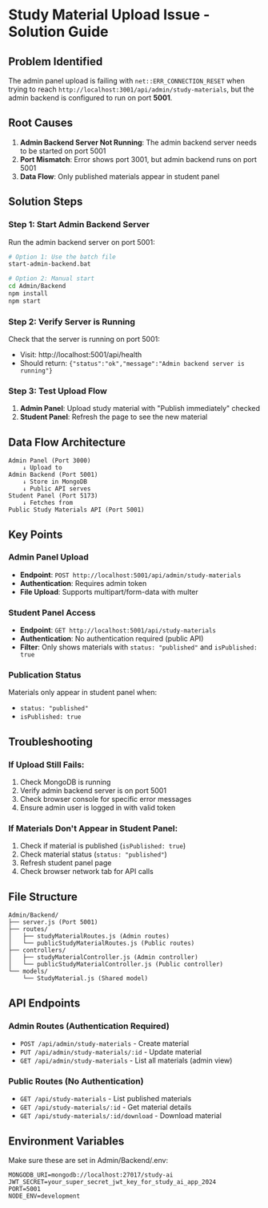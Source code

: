 # Study Material Upload Issue - Solution Guide

## Problem Identified

The admin panel upload is failing with `net::ERR_CONNECTION_RESET` when trying to reach `http://localhost:3001/api/admin/study-materials`, but the admin backend is configured to run on port **5001**.

## Root Causes

1. **Admin Backend Server Not Running**: The admin backend server needs to be started on port 5001
2. **Port Mismatch**: Error shows port 3001, but admin backend runs on port 5001
3. **Data Flow**: Only published materials appear in student panel

## Solution Steps

### Step 1: Start Admin Backend Server

Run the admin backend server on port 5001:

```bash
# Option 1: Use the batch file
start-admin-backend.bat

# Option 2: Manual start
cd Admin/Backend
npm install
npm start
```

### Step 2: Verify Server is Running

Check that the server is running on port 5001:

- Visit: http://localhost:5001/api/health
- Should return: `{"status":"ok","message":"Admin backend server is running"}`

### Step 3: Test Upload Flow

1. **Admin Panel**: Upload study material with "Publish immediately" checked
2. **Student Panel**: Refresh the page to see the new material

## Data Flow Architecture

```
Admin Panel (Port 3000)
    ↓ Upload to
Admin Backend (Port 5001)
    ↓ Store in MongoDB
    ↓ Public API serves
Student Panel (Port 5173)
    ↓ Fetches from
Public Study Materials API (Port 5001)
```

## Key Points

### Admin Panel Upload

- **Endpoint**: `POST http://localhost:5001/api/admin/study-materials`
- **Authentication**: Requires admin token
- **File Upload**: Supports multipart/form-data with multer

### Student Panel Access

- **Endpoint**: `GET http://localhost:5001/api/study-materials`
- **Authentication**: No authentication required (public API)
- **Filter**: Only shows materials with `status: "published"` and `isPublished: true`

### Publication Status

Materials only appear in student panel when:

- `status: "published"`
- `isPublished: true`

## Troubleshooting

### If Upload Still Fails:

1. Check MongoDB is running
2. Verify admin backend server is on port 5001
3. Check browser console for specific error messages
4. Ensure admin user is logged in with valid token

### If Materials Don't Appear in Student Panel:

1. Check if material is published (`isPublished: true`)
2. Check material status (`status: "published"`)
3. Refresh student panel page
4. Check browser network tab for API calls

## File Structure

```
Admin/Backend/
├── server.js (Port 5001)
├── routes/
│   ├── studyMaterialRoutes.js (Admin routes)
│   └── publicStudyMaterialRoutes.js (Public routes)
├── controllers/
│   ├── studyMaterialController.js (Admin controller)
│   └── publicStudyMaterialController.js (Public controller)
└── models/
    └── StudyMaterial.js (Shared model)
```

## API Endpoints

### Admin Routes (Authentication Required)

- `POST /api/admin/study-materials` - Create material
- `PUT /api/admin/study-materials/:id` - Update material
- `GET /api/admin/study-materials` - List all materials (admin view)

### Public Routes (No Authentication)

- `GET /api/study-materials` - List published materials
- `GET /api/study-materials/:id` - Get material details
- `GET /api/study-materials/:id/download` - Download material

## Environment Variables

Make sure these are set in Admin/Backend/.env:

```
MONGODB_URI=mongodb://localhost:27017/study-ai
JWT_SECRET=your_super_secret_jwt_key_for_study_ai_app_2024
PORT=5001
NODE_ENV=development
```
